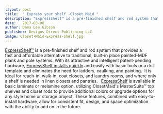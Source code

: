 ```yaml
---
layout: post
title:  " Express your shelf -Closet Maid "
description: "ExpressShelf™ is a pre-finished shelf and rod system that provides a fast and affordable alternative to traditional "
date:   2017-03-08
author: Dana Lee Gibson
publisher: Designs Direct Publishing LLC
image: Closet-Maid-Express-Shelf.jpg
---
```


[ExpressShelf™](https://www.closetmaidpro.com/products/wood-systems/expressshelf/) is a pre-finished shelf and rod system that provides a fast and affordable alternative to traditional, built-in place painted-MDF plank and pole systems. With its attractive and intelligent patent-pending hardware, [ExpressShelf installs quickly](https://www.closetmaidpro.com/products/wood-systems/expressshelf/) and easily with basic tools or a drill template and eliminates the need for ladders, caulking, and painting. <!--more--> It is ideal for reach-in, walk-in, coat closets, and laundry rooms, and where only a shelf is needed in linen closets and pantries.  
[ExpressShelf](https://www.closetmaidpro.com/products/wood-systems/expressshelf/) is available in basic laminate or melamine option, utilizing ClosetMaid's MasterSuite™ top shelves and closet rods to provide additional colors or upgrade options for any style home or storage project. These features, combined with easy-to-install hardware, allow for consistent fit, design, and space optimization with the ability to add on in the future.

